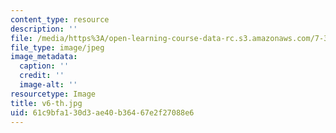 ```yaml
---
content_type: resource
description: ''
file: /media/https%3A/open-learning-course-data-rc.s3.amazonaws.com/7-341-the-microbiome-and-drug-delivery-cross-species-communication-in-health-and-disease-spring-2018/61c9bfa130d3ae40b36467e2f27088e6_v6-th.jpg
file_type: image/jpeg
image_metadata:
  caption: ''
  credit: ''
  image-alt: ''
resourcetype: Image
title: v6-th.jpg
uid: 61c9bfa1-30d3-ae40-b364-67e2f27088e6
---
```

